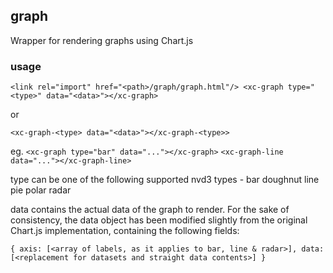 ## graph

Wrapper for rendering graphs using Chart.js

### usage

`<link rel="import" href="<path>/graph/graph.html"/>
<xc-graph type="<type>" data="<data>"></xc-graph>`

or

`<xc-graph-<type> data="<data>"></xc-graph-<type>>`

eg.
  `<xc-graph type="bar" data="..."></xc-graph>`
  `<xc-graph-line data="..."></xc-graph-line>`

type can be one of the following supported nvd3 types -
  bar
  doughnut
  line
  pie
  polar
  radar

data contains the actual data of the graph to render. For the sake of consistency, the data object has been modified slightly from the original Chart.js implementation, containing the following fields:

`{
  axis: [<array of labels, as it applies to bar, line & radar>],
  data: [<replacement for datasets and straight data contents>]
}`
